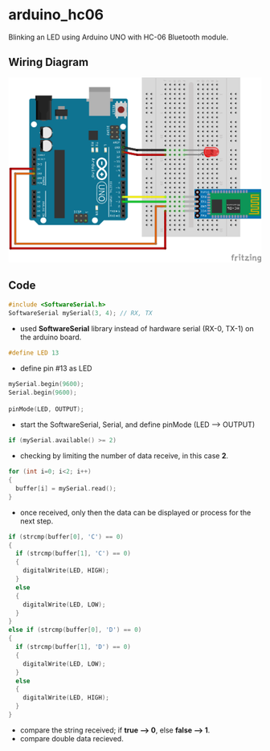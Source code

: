 # arduino_hc06
Blinking an LED using Arduino UNO with HC-06 Bluetooth module.

## Wiring Diagram
![Alt text](https://github.com/KhairulIzwan/arduino_hc06/blob/master/img/HC06_LED_Blink.png)

## Code
```c++
#include <SoftwareSerial.h>
SoftwareSerial mySerial(3, 4); // RX, TX
```
- used **SoftwareSerial** library instead of hardware serial (RX-0, TX-1) on the arduino board.

```c++
#define LED 13
```
- define pin #13 as LED

```c++
mySerial.begin(9600);
Serial.begin(9600);

pinMode(LED, OUTPUT);
```
- start the SoftwareSerial, Serial, and define pinMode (LED --> OUTPUT)

```c++
if (mySerial.available() >= 2)
```
- checking by limiting the number of data receive, in this case **2**.

```c++
for (int i=0; i<2; i++)
{
  buffer[i] = mySerial.read();
}
```
- once received, only then the data can be displayed or process for the next step.

```c++
if (strcmp(buffer[0], 'C') == 0)
{
  if (strcmp(buffer[1], 'C') == 0)
  {
    digitalWrite(LED, HIGH);
  }
  else
  {
    digitalWrite(LED, LOW);
  }
}
else if (strcmp(buffer[0], 'D') == 0)
{
  if (strcmp(buffer[1], 'D') == 0)
  {
    digitalWrite(LED, LOW);
  }
  else
  {
    digitalWrite(LED, HIGH);
  }
}
```
- compare the string received; if **true --> 0**, else **false --> 1**.
- compare double data recieved.
